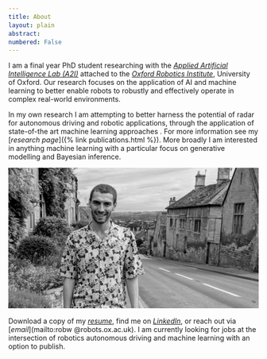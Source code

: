 ```yaml
---
title: About
layout: plain
abstract:
numbered: False
---
```


I am a final year PhD student researching with the [_Applied
 Artificial
 Intelligence Lab (A2I)_](https://ori.ox.ac.uk/labs/a2i/) attached
  to the
  [_Oxford Robotics Institute_](https://ori.ox.ac.uk/), University of
   Oxford. Our research focuses on the application of AI and machine
    learning to better enable robots to robustly and effectively
     operate in complex real-world environments. 
   
   In my own research
      I am attempting to better harness the potential of radar for
       autonomous driving and robotic applications, through the
        application of state-of-the art machine learning approaches
        . For more information see my [_research page_]({% link
         publications.html %}). More broadly
         I am
         interested in anything machine learning with a particular
          focus on generative modelling and Bayesian inference.

![teaser](/assets/images/me.jpg)


Download a copy of my [_resume_](/assets/pdf/robw-resume.pdf), find
  me on [_LinkedIn_](https://www.linkedin.com/in/rob-weston-a1289a177/), or reach out via [_email_](mailto:robw
  @robots.ox.ac.uk). I am
   currently looking for jobs at the intersection of robotics
    autonomous
    driving and machine learning with an option to publish.

